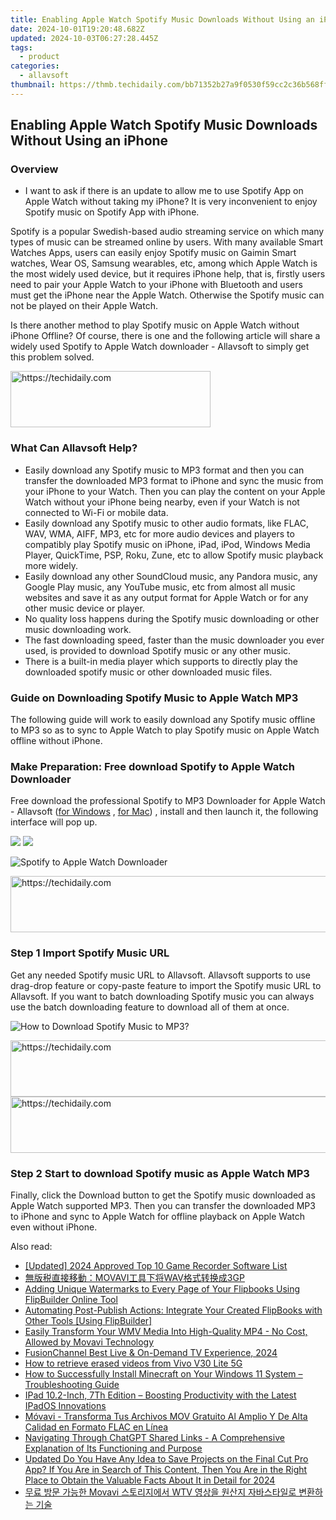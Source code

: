 ```yaml
---
title: Enabling Apple Watch Spotify Music Downloads Without Using an iPhone
date: 2024-10-01T19:20:48.682Z
updated: 2024-10-03T06:27:28.445Z
tags:
  - product
categories:
  - allavsoft
thumbnail: https://thmb.techidaily.com/bb71352b27a9f0530f59cc2c36b568ff3e277e8a2296dc605c5a7f11777f7220.jpg
---
```


## Enabling Apple Watch Spotify Music Downloads Without Using an iPhone

### Overview

* I want to ask if there is an update to allow me to use Spotify App on Apple Watch without taking my iPhone? It is very inconvenient to enjoy Spotify music on Spotify App with iPhone.

Spotify is a popular Swedish-based audio streaming service on which many types of music can be streamed online by users. With many available Smart Watches Apps, users can easily enjoy Spotify music on Gaimin Smart watches, Wear OS, Samsung wearables, etc, among which Apple Watch is the most widely used device, but it requires iPhone help, that is, firstly users need to pair your Apple Watch to your iPhone with Bluetooth and users must get the iPhone near the Apple Watch. Otherwise the Spotify music can not be played on their Apple Watch.

Is there another method to play Spotify music on Apple Watch without iPhone Offline? Of course, there is one and the following article will share a widely used Spotify to Apple Watch downloader - Allavsoft to simply get this problem solved.

<!-- affiliate ads begin -->
<a href="https://aligracehair.sjv.io/c/5597632/2135357/19272" target="_top" id="2135357">
  <img src="//a.impactradius-go.com/display-ad/19272-2135357" border="0" alt="https://techidaily.com" width="320" height="90"/>
</a>
<img height="0" width="0" src="https://aligracehair.sjv.io/i/5597632/2135357/19272" style="position:absolute;visibility:hidden;" border="0" />
<!-- affiliate ads end -->

### What Can Allavsoft Help?

* Easily download any Spotify music to MP3 format and then you can transfer the downloaded MP3 format to iPhone and sync the music from your iPhone to your Watch. Then you can play the content on your Apple Watch without your iPhone being nearby, even if your Watch is not connected to Wi-Fi or mobile data.
* Easily download any Spotify music to other audio formats, like FLAC, WAV, WMA, AIFF, MP3, etc for more audio devices and players to compatibly play Spotify music on iPhone, iPad, iPod, Windows Media Player, QuickTime, PSP, Roku, Zune, etc to allow Spotify music playback more widely.
* Easily download any other SoundCloud music, any Pandora music, any Google Play music, any YouTube music, etc from almost all music websites and save it as any output format for Apple Watch or for any other music device or player.
* No quality loss happens during the Spotify music downloading or other music downloading work.
* The fast downloading speed, faster than the music downloader you ever used, is provided to download Spotify music or any other music.
* There is a built-in media player which supports to directly play the downloaded spotify music or other downloaded music files.

### Guide on Downloading Spotify Music to Apple Watch MP3

The following guide will work to easily download any Spotify music offline to MP3 so as to sync to Apple Watch to play Spotify music on Apple Watch offline without iPhone.

### Make Preparation: Free download Spotify to Apple Watch Downloader

Free download the professional Spotify to MP3 Downloader for Apple Watch - Allavsoft ([for Windows](https://tools.techidaily.com/allavsoft/products/) , [for Mac](https://tools.techidaily.com/allavsoft/products/)) , install and then launch it, the following interface will pop up.

[![](https://www.allavsoft.com/how-to/../images/how-to/free-download-win.jpg)](https://tools.techidaily.com/allavsoft/products/) [![](https://www.allavsoft.com/how-to/../images/how-to/free-download-mac.jpg)](https://tools.techidaily.com/allavsoft/products/)

![Spotify to Apple Watch Downloader](https://www.allavsoft.com/how-to/../images/allavsoft/screen-shot-600.jpg)

<!-- affiliate ads begin -->
<a href="https://ursime.pxf.io/c/5597632/2136545/16384" target="_top" id="2136545">
  <img src="//a.impactradius-go.com/display-ad/16384-2136545" border="0" alt="https://techidaily.com" width="728" height="90"/>
</a>
<img height="0" width="0" src="https://ursime.pxf.io/i/5597632/2136545/16384" style="position:absolute;visibility:hidden;" border="0" />
<!-- affiliate ads end -->

### Step 1 Import Spotify Music URL

Get any needed Spotify music URL to Allavsoft. Allavsoft supports to use drag-drop feature or copy-paste feature to import the Spotify music URL to Allavsoft. If you want to batch downloading Spotify music you can always use the batch downloading feature to download all of them at once.

![How to Download Spotify Music to MP3?](https://www.allavsoft.com/how-to/../images/download-original-online-video-music.jpg)

<!-- affiliate ads begin -->
<a href="https://laganoo.pxf.io/c/5597632/1657399/16446" target="_top" id="1657399">
  <img src="//a.impactradius-go.com/display-ad/16446-1657399" border="0" alt="https://techidaily.com" width="728" height="90"/>
</a>
<img height="0" width="0" src="https://laganoo.pxf.io/i/5597632/1657399/16446" style="position:absolute;visibility:hidden;" border="0" />
<!-- affiliate ads end -->

<!-- affiliate ads begin -->
<a href="https://appsumo.8odi.net/c/5597632/2075482/7443" target="_top" id="2075482">
  <img src="//a.impactradius-go.com/display-ad/7443-2075482" border="0" alt="https://techidaily.com" width="728" height="90"/>
</a>
<img height="0" width="0" src="https://appsumo.8odi.net/i/5597632/2075482/7443" style="position:absolute;visibility:hidden;" border="0" />
<!-- affiliate ads end -->

### Step 2 Start to download Spotify music as Apple Watch MP3

Finally, click the Download button to get the Spotify music downloaded as Apple Watch supported MP3\. Then you can transfer the downloaded MP3 to iPhone and sync to Apple Watch for offline playback on Apple Watch even without iPhone.

<ins class="adsbygoogle"
     style="display:block"
     data-ad-format="autorelaxed"
     data-ad-client="ca-pub-7571918770474297"
     data-ad-slot="1223367746"></ins>

<ins class="adsbygoogle"
     style="display:block"
     data-ad-client="ca-pub-7571918770474297"
     data-ad-slot="8358498916"
     data-ad-format="auto"
     data-full-width-responsive="true"></ins>

<span class="atpl-alsoreadstyle">Also read:</span>
<div><ul>
<li><a href="https://youtube-web.techidaily.com/ed-2024-approved-top-10-game-recorder-software-list/"><u>[Updated] 2024 Approved Top 10 Game Recorder Software List</u></a></li>
<li><a href="https://win-outstanding.techidaily.com/1726218932832-movaviwav3gp/"><u>無版税直接移動：MOVAVI工具下将WAV格式转换成3GP</u></a></li>
<li><a href="https://win-outstanding.techidaily.com/adding-unique-watermarks-to-every-page-of-your-flipbooks-using-flipbuilder-online-tool/"><u>Adding Unique Watermarks to Every Page of Your Flipbooks Using FlipBuilder Online Tool</u></a></li>
<li><a href="https://win-outstanding.techidaily.com/automating-post-publish-actions-integrate-your-created-flipbooks-with-other-tools-using-flipbuilder/"><u>Automating Post-Publish Actions: Integrate Your Created FlipBooks with Other Tools [Using FlipBuilder]</u></a></li>
<li><a href="https://win-outstanding.techidaily.com/easily-transform-your-wmv-media-into-high-quality-mp4-no-cost-allowed-by-movavi-technology/"><u>Easily Transform Your WMV Media Into High-Quality MP4 - No Cost, Allowed by Movavi Technology</u></a></li>
<li><a href="https://extra-hints.techidaily.com/fusionchannel-best-live-and-on-demand-tv-experience-2024/"><u>FusionChannel Best Live & On-Demand TV Experience, 2024</u></a></li>
<li><a href="https://blog-min.techidaily.com/how-to-retrieve-erased-videos-from-vivo-v30-lite-5g-by-fonelab-android-recover-video/"><u>How to retrieve erased videos from Vivo V30 Lite 5G</u></a></li>
<li><a href="https://win-answers.techidaily.com/how-to-successfully-install-minecraft-on-your-windows-11-system-troubleshooting-guide/"><u>How to Successfully Install Minecraft on Your Windows 11 System – Troubleshooting Guide</u></a></li>
<li><a href="https://buynow-reviews.techidaily.com/ipad-102-inch-7th-edition-boosting-productivity-with-the-latest-ipados-innovations/"><u>IPad 10.2-Inch, 7Th Edition – Boosting Productivity with the Latest IPadOS Innovations</u></a></li>
<li><a href="https://win-outstanding.techidaily.com/movavi-transforma-tus-archivos-mov-gratuito-al-amplio-y-de-alta-calidad-en-formato-flac-en-linea/"><u>Móvavi - Transforma Tus Archivos MOV Gratuito Al Amplio Y De Alta Calidad en Formato FLAC en Línea</u></a></li>
<li><a href="https://tech-revival.techidaily.com/navigating-through-chatgpt-shared-links-a-comprehensive-explanation-of-its-functioning-and-purpose/"><u>Navigating Through ChatGPT Shared Links - A Comprehensive Explanation of Its Functioning and Purpose</u></a></li>
<li><a href="https://ai-video-apps.techidaily.com/updated-do-you-have-any-idea-to-save-projects-on-the-final-cut-pro-app-if-you-are-in-search-of-this-content-then-you-are-in-the-right-place-to-obtain-the-va/"><u>Updated Do You Have Any Idea to Save Projects on the Final Cut Pro App? If You Are in Search of This Content, Then You Are in the Right Place to Obtain the Valuable Facts About It in Detail for 2024</u></a></li>
<li><a href="https://win-outstanding.techidaily.com/movavi-wtv/"><u>무료 방문 가능한 Movavi 스토리지에서 WTV 영상을 원산지 자바스타일로 변환하는 기술</u></a></li>
</ul></div>

